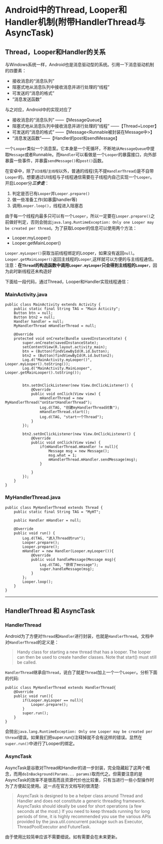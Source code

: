 # Android中的Thread, Looper和Handler机制(附带HandlerThread与AsyncTask)

## Thread，Looper和Handler的关系

与Windows系统一样，Android也是消息驱动型的系统。引用一下消息驱动机制的四要素：

 + 接收消息的“消息队列”
 + 阻塞式地从消息队列中接收消息并进行处理的“线程”
 + 可发送的“消息的格式”
 +  “消息发送函数”
 
与之对应，Android中的实现对应了

+ 接收消息的“消息队列” ——【MessageQueue】
+ 阻塞式地从消息队列中接收消息并进行处理的“线程” ——【Thread+Looper】
+ 可发送的“消息的格式” ——【Message<Runnable被封装在Message中>】
+ “消息发送函数”——【Handler的post和sendMessage】

一个`Looper`类似一个消息泵。它本身是一个死循环，不断地从`MessageQueue`中提取`Message`或者Runnable。而`Handler`可以看做是一个`Looper`的暴露接口，向外部暴露一些事件，并暴露`sendMessage()`和`post()`函数。

在安卓中，除了`UI线程`/`主线程`以外，普通的线程(先不提`HandlerThread`)是不自带`Looper`的。想要通过UI线程与子线程通信需要在子线程内自己实现一个`Looper`。开启Looper分***三步走***：

1. 判定是否已有`Looper`并`Looper.prepare()`
2. 做一些准备工作(如暴露handler等)
3. 调用`Looper.loop()`，线程进入阻塞态

由于每一个线程内最多只可以有一个`Looper`，所以一定要在`Looper.prepare()`之前做好判定，否则会抛出`java.lang.RuntimeException: Only one Looper may be created per thread`。为了获取Looper的信息可以使用两个方法：

+ Looper.myLooper() 
+ Looper.getMainLooper()

`Looper.myLooper()`获取当前线程绑定的Looper，如果没有返回`null`。`Looper.getMainLooper()`返回主线程的`Looper`,这样就可以方便的与主线程通信。注意：**在`Thread`的构造函数中调用`Looper.myLooper`只会得到主线程的`Looper`**，因为此时新线程还未构造好

下面给一段代码，通过Thread，Looper和Handler实现线程通信：

### MainActivity.java
```
public class MainActivity extends Activity {
	public static final String TAG = "Main Acticity";
    Button btn = null;
    Button btn2 = null;
    Handler handler = null;
    MyHandlerThread mHandlerThread = null;

    @Override
    protected void onCreate(Bundle savedInstanceState) {
        super.onCreate(savedInstanceState);
        setContentView(R.layout.activity_main);
        btn = (Button)findViewById(R.id.button);
        btn2 = (Button)findViewById(R.id.button2);
        Log.d("MainActivity.myLooper()", Looper.myLooper().toString());
        Log.d("MainActivity.MainLooper", Looper.getMainLooper().toString());
        

        btn.setOnClickListener(new View.OnClickListener() {
            @Override
            public void onClick(View view) {
                mHandlerThread = new MyHandlerThread("onStartHandlerThread");
                Log.d(TAG, "创建myHandlerThread对象");
                mHandlerThread.start();
                Log.d(TAG, "start一个Thread");
            }
        });

        btn2.setOnClickListener(new View.OnClickListener() {
            @Override
            public void onClick(View view) {
                if(mHandlerThread.mHandler != null){
                    Message msg = new Message();
                    msg.what = 1;
                    mHandlerThread.mHandler.sendMessage(msg);
                }

            }
        });
    }
}
```

### MyHandlerThread.java

```
public class MyHandlerThread extends Thread {
    public static final String TAG = "MyHT";

    public Handler mHandler = null;

    @Override
    public void run() {
        Log.d(TAG, "进入Thread的run");
        Looper.prepare();
        Looper.prepare();
        mHandler = new Handler(Looper.myLooper()){
            @Override
            public void handleMessage(Message msg){
                Log.d(TAG, "获得了message");
                super.handleMessage(msg);
            }
        };
        Looper.loop();
    }
}
```

***

## HandlerThread 和 AsyncTask

### HandlerThread

Android为了方便对`Thread`和`Handler`进行封装，也就是`HandlerThread`。文档中对`HandlerThread`的定义是：

>Handy class for starting a new thread that has a looper. The looper can then be used to create handler classes. Note that start() must still be called.

`HandlerThread`继承自`Thread`，说白了就是`Thread`加上一个一个`Looper`。分析下面的代码:

```
public class MyHandlerThread extends HandlerThread{
	@Override
	public void run(){
		if(Looper.myLooper == null){
			Looper.prepare();
		}
		super.run();
	}
}
```

会抛出`java.lang.RuntimeException: Only one Looper may be created per thread`错误。如果我们把super.run()注释掉就不会有这样的错误。显然在`super.run()`中进行了Looper的绑定。

### AsyncTask

AsyncTask是谷歌对Thread和Handler的进一步封装，完全隐藏起了这两个概念，而用`doInBackground(Params... params)`取而代之。但需要注意的是AsyncTask的效率不是很高而且资源代价也比较重，只有当进行一些小型操作时为了方便起见使用。这一点在官方文档写的很清楚:

>AsyncTask is designed to be a helper class around Thread and Handler and does not constitute a generic threading framework. AsyncTasks should ideally be used for short operations (a few seconds at the most.) If you need to keep threads running for long periods of time, it is highly recommended you use the various APIs provided by the java.util.concurrent package such as Executor, ThreadPoolExecutor and FutureTask.

由于使用比较简单应该不需要细说。如有需要会在未来更新。